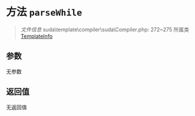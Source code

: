 # 方法 `parseWhile`

> *文件信息* suda\template\compiler\suda\Compiler.php: 272~275
> 所属类 [TemplateInfo](../TemplateInfo.md)




## 参数


无参数


## 返回值

无返回值
